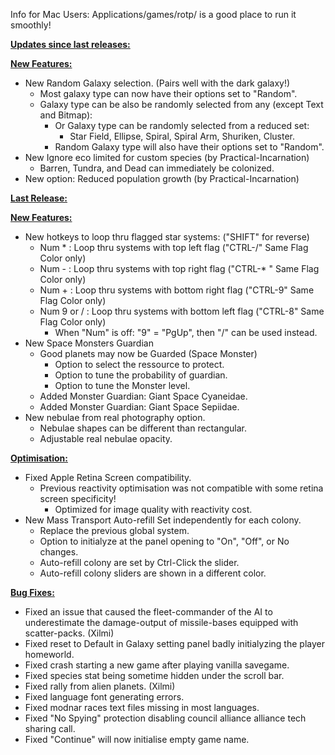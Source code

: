 Info for Mac Users: Applications/games/rotp/ is a good place to run it smoothly!

<b><ins>Updates since last releases:</ins></b>

<b><ins>New Features:</ins></b>
- New Random Galaxy selection. (Pairs well with the dark galaxy!)
  - Most galaxy type can now have their options set to "Random".
  - Galaxy type can be also be randomly selected from any (except Text and Bitmap):
    - Or Galaxy type can be randomly selected from a reduced set:
      - Star Field, Ellipse, Spiral, Spiral Arm, Shuriken, Cluster.
    - Random Galaxy type will also have their options set to "Random".
- New Ignore eco limited for custom species (by Practical-Incarnation)
  - Barren, Tundra, and Dead can immediately be colonized.
- New option: Reduced population growth (by Practical-Incarnation)

<b><ins>Last Release:</ins></b>

<b><ins>New Features:</ins></b>
- New hotkeys to loop thru flagged star systems: ("SHIFT" for reverse)
  - Num * : Loop thru systems with top left flag ("CTRL-/" Same Flag Color only)
  - Num - : Loop thru systems with top right flag ("CTRL-* " Same Flag Color only)
  - Num + : Loop thru systems with bottom right flag ("CTRL-9" Same Flag Color only)
  - Num 9 or / : Loop thru systems with bottom left flag ("CTRL-8" Same Flag Color only)
    - When "Num" is off: "9" = "PgUp", then "/" can be used instead.
- New Space Monsters Guardian
  - Good planets may now be Guarded (Space Monster)
    - Option to select the ressource to protect.
    - Option to tune the probability of guardian.
    - Option to tune the Monster level.
  - Added Monster Guardian: Giant Space Cyaneidae.
  - Added Monster Guardian: Giant Space Sepiidae.
- New nebulae from real photography option.
  - Nebulae shapes can be different than rectangular.
  - Adjustable real nebulae opacity.


<b><ins>Optimisation:</ins></b>
- Fixed Apple Retina Screen compatibility.
  - Previous reactivity optimisation was not compatible with some retina screen specificity!
    - Optimized for image quality with reactivity cost.
- New Mass Transport Auto-refill Set independently for each colony.
  - Replace the previous global system.
  - Option to initialyze at the panel opening to "On", "Off", or No changes.
  - Auto-refill colony are set by Ctrl-Click the slider.
  - Auto-refill colony sliders are shown in a different color.


<b><ins>Bug Fixes:</ins></b>
- Fixed an issue that caused the fleet-commander of the AI to underestimate the damage-output of missile-bases equipped with scatter-packs. (Xilmi)
- Fixed reset to Default in Galaxy setting panel badly initialyzing the player homeworld.
- Fixed crash starting a new game after playing vanilla savegame.
- Fixed species stat being sometime hidden under the scroll bar.
- Fixed rally from alien planets. (Xilmi)
- Fixed language font generating errors.
- Fixed modnar races text files missing in most languages.
- Fixed "No Spying" protection disabling council alliance alliance tech sharing call.
- Fixed "Continue" will now initialise empty game name.
